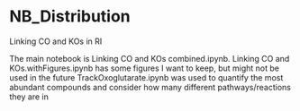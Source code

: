 # NB_Distribution
Linking CO and KOs in RI

The main notebook is Linking CO and KOs combined.ipynb.
Linking CO and KOs.withFigures.ipynb has some figures I want to keep, but might not be used in the future
TrackOxoglutarate.ipynb was used to quantify the most abundant compounds and consider how many different pathways/reactions they are in
